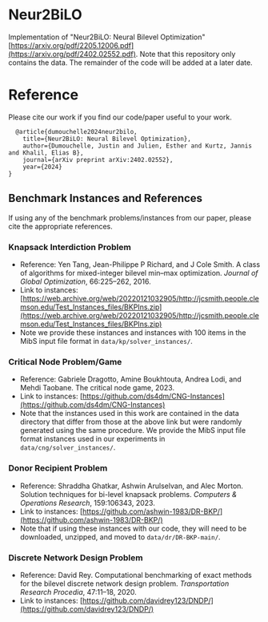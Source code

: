 # Neur2BiLO


Implementation of "Neur2BiLO: Neural Bilevel Optimization" [https://arxiv.org/pdf/2205.12006.pdf](https://arxiv.org/pdf/2402.02552.pdf). Note that this repository only contains the data. The remainder of the code will be added at a later date.


# Reference

Please cite our work if you find our code/paper useful to your work. 

```
  @article{dumouchelle2024neur2bilo,
    title={Neur2BiLO: Neural Bilevel Optimization},
    author={Dumouchelle, Justin and Julien, Esther and Kurtz, Jannis and Khalil, Elias B},
    journal={arXiv preprint arXiv:2402.02552},
    year={2024}
}
```


## Benchmark Instances and References

If using any of the benchmark problems/instances from our paper, please cite the appropriate references.  

### Knapsack Interdiction Problem
- Reference: Yen Tang, Jean-Philippe P Richard, and J Cole Smith. A class of algorithms for mixed-integer bilevel min–max optimization. *Journal of Global Optimization*, 66:225–262, 2016.
- Link to instances: [https://web.archive.org/web/20220121032905/http://jcsmith.people.clemson.edu/Test_Instances_files/BKPIns.zip](https://web.archive.org/web/20220121032905/http://jcsmith.people.clemson.edu/Test_Instances_files/BKPIns.zip)
- Note we provide these instances and instances with 100 items in the MibS input file format in `data/kp/solver_instances/`.  

### Critical Node Problem/Game
- Reference: Gabriele Dragotto, Amine Boukhtouta, Andrea Lodi, and Mehdi Taobane. The critical
node game, 2023.
- Link to instances: [https://github.com/ds4dm/CNG-Instances](https://github.com/ds4dm/CNG-Instances)
- Note that the instances used in this work are contained in the data directory that differ from those at the above link but were randomly generated using the same procedure.  We provide the MibS input file format instances used in our experiments in `data/cng/solver_instances/`.  

### Donor Recipient Problem
- Reference: Shraddha Ghatkar, Ashwin Arulselvan, and Alec Morton. Solution techniques for bi-level knapsack problems. *Computers & Operations Research*, 159:106343, 2023.
- Link to instances: [https://github.com/ashwin-1983/DR-BKP/](https://github.com/ashwin-1983/DR-BKP/)
- Note that if using these instances with our code, they will need to be downloaded, unzipped, and moved to `data/dr/DR-BKP-main/`.

### Discrete Network Design Problem
- Reference: David Rey. Computational benchmarking of exact methods for the bilevel discrete network design problem. *Transportation Research Procedia*, 47:11–18, 2020.
- Link to instances: [https://github.com/davidrey123/DNDP/](https://github.com/davidrey123/DNDP/)


